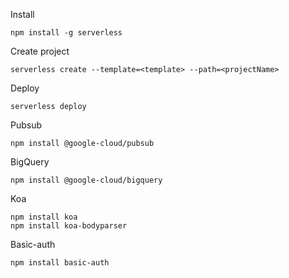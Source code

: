 Install
```
npm install -g serverless
```

Create project
```
serverless create --template=<template> --path=<projectName>
```

Deploy
```
serverless deploy
```

Pubsub
```
npm install @google-cloud/pubsub
```

BigQuery
```
npm install @google-cloud/bigquery
```

Koa
```
npm install koa
npm install koa-bodyparser
```

Basic-auth
```
npm install basic-auth
```

